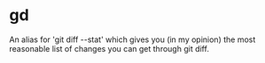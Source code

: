 # gd
An alias for 'git diff --stat' which gives you (in my opinion) the most reasonable list of changes you can get through git diff.

